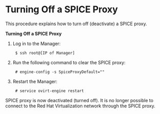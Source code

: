 # Turning Off a SPICE Proxy

This procedure explains how to turn off (deactivate) a SPICE proxy.

**Turning Off a SPICE Proxy**

1. Log in to the Manager:

        $ ssh root@[IP of Manager]

2. Run the following command to clear the SPICE proxy:

        # engine-config -s SpiceProxyDefault=""

3. Restart the Manager:

        # service ovirt-engine restart

SPICE proxy is now deactivated (turned off). It is no longer possible to connect to the Red Hat Virtualization network through the SPICE proxy.
